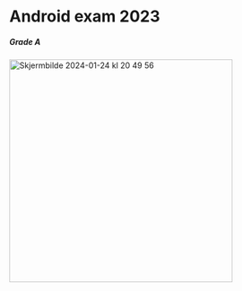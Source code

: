 # Android exam 2023

##### Grade A

<img width="398" alt="Skjermbilde 2024-01-24 kl  20 49 56" src="https://github.com/kath0809/Android-Exam-2023/assets/114475257/5d38da44-3402-4c6c-a666-d94bdb44e4ed">
